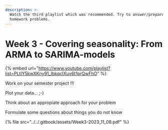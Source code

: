 ```yaml
---
description: >-
  Watch the third playlist which was recommended. Try to answer/prepare the
  homework problems.
---
```


# Week 3 - Covering seasonality: From ARMA to SARIMA-models

{% embed url="https://www.youtube.com/playlist?list=PLtIY5kwXKny91_IbkqcIXuv6t1prQwFhO" %}

Work on your semester project !!!

Plot your data...    ;-)

Think about an appropiate approach for your problem

Formulate some questions about things you do not know

{% file src="../../.gitbook/assets/Week3-2023_11_08.pdf" %}

